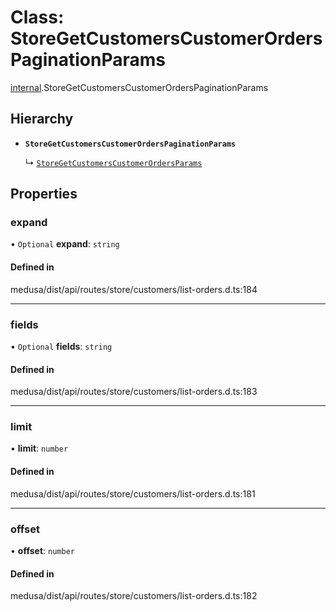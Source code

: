 # Class: StoreGetCustomersCustomerOrdersPaginationParams

[internal](../modules/internal-34.md).StoreGetCustomersCustomerOrdersPaginationParams

## Hierarchy

- **`StoreGetCustomersCustomerOrdersPaginationParams`**

  ↳ [`StoreGetCustomersCustomerOrdersParams`](internal-34.StoreGetCustomersCustomerOrdersParams.md)

## Properties

### expand

• `Optional` **expand**: `string`

#### Defined in

medusa/dist/api/routes/store/customers/list-orders.d.ts:184

___

### fields

• `Optional` **fields**: `string`

#### Defined in

medusa/dist/api/routes/store/customers/list-orders.d.ts:183

___

### limit

• **limit**: `number`

#### Defined in

medusa/dist/api/routes/store/customers/list-orders.d.ts:181

___

### offset

• **offset**: `number`

#### Defined in

medusa/dist/api/routes/store/customers/list-orders.d.ts:182
